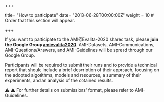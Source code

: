 +++

title= "How to participate"
date= "2018-06-28T00:00:00Z"
weight = 10  # Order that this section will appear.

+++


If you want to participate to the AMI@Evalita-2020 shared task, please **join the Google Group [amievalita2020]()**. AMI-Datasets, AMI-Communications, AMI-Questions/Answers, and AMI-Guidelines will be spread through our Google Group.

Participants will be required to submit their runs and to provide a technical report that should include a brief description of their approach, focusing on the adopted algorithms, models and resources, a summary of their experiments, and an analysis of the obtained results.

⚠️ ⚠️ For further details on submissions' format, please refer to AMI-Guidelines.
